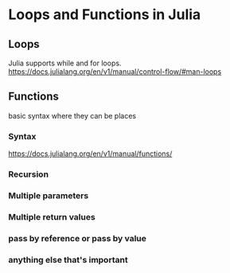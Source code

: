# Loops and Functions in Julia

## Loops
Julia supports while and for loops. https://docs.julialang.org/en/v1/manual/control-flow/#man-loops

## Functions
basic syntax
where they can be places

### Syntax
https://docs.julialang.org/en/v1/manual/functions/

### Recursion

### Multiple parameters

### Multiple return values

### pass by reference or pass by value

### anything else that's important


